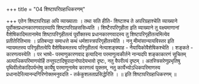 +++
title = "04 शिष्टापरिग्रहाधिकरणम्"

+++
एतेन शिष्टापरिग्रहा अपि व्याख्याताः । तथा सति हीति- शिष्टाश्च ते अपरिग्रहाश्चेति व्याख्याने पूर्वोक्तप्रधानकारणवादस्यापि शिष्टापरिग्रहससिध्यति । शिष्टैरपरिगृहीता इति व्याख्याने तु वक्ष्यमाणानां वैशेषिकादिमतानामेव शिष्टापरिगृहीतत्वं पूर्वोक्तस्य प्रधानकारणवादस्य तु शिष्टपरिगृहीतत्वमित्येव प्रतीतेरितिभावः । प्रतिबन्द्या समाधत्ते कथं धर्मशास्त्रपरिगृहीतस्येति । ननु मीमांसान्यायविस्तर इति न्यायमतस्य परिगृहीतत्वेपि वैशेषिकमतस्य परिगृहीतत्वं नेत्याशङ्क्याह - नैयायिकोवैशेषिकश्चेति । शङ्कते - कारणत्वस्येति । पर भाष्ये- परमाणुकारणवाद इत्यादिना परमाणुत्वकीर्तने नान्यदपि शङ्काकारणं सूचितम् अल्पाधिकपरिमाणयोर्हि तन्तुपटादिषूपादानोपादेयभावो दृष्टः, नतु वैपरीत्यं दृष्टम् । अतस्त्रिसरेणुप्रभृतिषु पृथिवीलोकादिपर्यन्तेषु कार्येषु परमाणूनामेव कारणत्वं युक्त्तम्, नतु कार्येभ्योऽधिकपरिमाणस्य प्रधानादेरित्यानन्दगिरिणोक्तमनुवदति - तर्ककुशलताप्रसिद्धेरिति । ॥ इति शिष्टापरिग्रहाधिकरणम् ॥